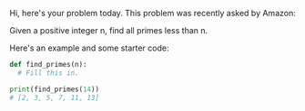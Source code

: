 Hi, here's your problem today. This problem was recently asked by Amazon:

Given a positive integer n, find all primes less than n.

Here's an example and some starter code:

```py
def find_primes(n):
  # Fill this in.

print(find_primes(14))
# [2, 3, 5, 7, 11, 13]
```